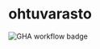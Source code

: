 # ohtuvarasto

![GHA workflow badge](https://github.com/CristaHo/ohtuvarasto/workflows/CI/badge.svg)
